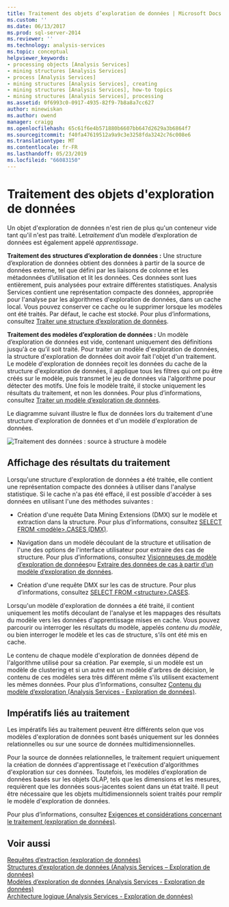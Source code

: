 ```yaml
---
title: Traitement des objets d’exploration de données | Microsoft Docs
ms.custom: ''
ms.date: 06/13/2017
ms.prod: sql-server-2014
ms.reviewer: ''
ms.technology: analysis-services
ms.topic: conceptual
helpviewer_keywords:
- processing objects [Analysis Services]
- mining structures [Analysis Services]
- process [Analysis Services]
- mining structures [Analysis Services], creating
- mining structures [Analysis Services], how-to topics
- mining structures [Analysis Services], processing
ms.assetid: 0f6993c0-0917-4935-82f9-7b8a8a7cc627
author: minewiskan
ms.author: owend
manager: craigg
ms.openlocfilehash: 65c61f6e4b571880b6607bb647d2629a3b6864f7
ms.sourcegitcommit: f40fa47619512a9a9c3e3258fda3242c76c008e6
ms.translationtype: MT
ms.contentlocale: fr-FR
ms.lasthandoff: 05/23/2019
ms.locfileid: "66083150"
---
```

# <a name="processing-data-mining-objects"></a>Traitement des objets d'exploration de données
  Un objet d'exploration de données n'est rien de plus qu'un conteneur vide tant qu'il n'est pas traité. Le*traitement* d’un modèle d’exploration de données est également appelé *apprentissage*.  
  
 **Traitement des structures d’exploration de données :** Une structure d’exploration de données obtient des données à partir de la source de données externe, tel que défini par les liaisons de colonne et les métadonnées d’utilisation et lit les données. Ces données sont lues entièrement, puis analysées pour extraire différentes statistiques. Analysis Services contient une représentation compacte des données, appropriée pour l'analyse par les algorithmes d'exploration de données, dans un cache local. Vous pouvez conserver ce cache ou le supprimer lorsque les modèles ont été traités. Par défaut, le cache est stocké. Pour plus d’informations, consultez [Traiter une structure d’exploration de données](process-a-mining-structure.md).  
  
 **Traitement des modèles d’exploration de données :** Un modèle d’exploration de données est vide, contenant uniquement des définitions jusqu'à ce qu’il soit traité. Pour traiter un modèle d'exploration de données, la structure d'exploration de données doit avoir fait l'objet d'un traitement. Le modèle d'exploration de données reçoit les données du cache de la structure d'exploration de données, il applique tous les filtres qui ont pu être créés sur le modèle, puis transmet le jeu de données via l'algorithme pour détecter des motifs. Une fois le modèle traité, il stocke uniquement les résultats du traitement, et non les données. Pour plus d’informations, consultez [Traiter un modèle d’exploration de données](process-a-mining-model.md).  
  
 Le diagramme suivant illustre le flux de données lors du traitement d'une structure d'exploration de données et d'un modèle d'exploration de données.  
  
 ![Traitement des données : source à structure à modèle](../media/dmcon-modelarch.gif "traitement des données : source à structure à modèle")  
  
## <a name="viewing-the-results-of-processing"></a>Affichage des résultats du traitement  
 Lorsqu'une structure d'exploration de données a été traitée, elle contient une représentation compacte des données à utiliser dans l'analyse statistique. Si le cache n'a pas été effacé, il est possible d'accéder à ses données en utilisant l'une des méthodes suivantes :  
  
-   Création d'une requête Data Mining Extensions (DMX) sur le modèle et extraction dans la structure. Pour plus d’informations, consultez [SELECT FROM &#60;modèle&#62;.CASES &#40;DMX&#41;](/sql/dmx/select-from-model-content-dmx).  
  
-   Navigation dans un modèle découlant de la structure et utilisation de l'une des options de l'interface utilisateur pour extraire des cas de structure. Pour plus d’informations, consultez [Visionneuses de modèle d’exploration de données](data-mining-model-viewers.md)ou [Extraire des données de cas à partir d’un modèle d’exploration de données](drill-through-to-case-data-from-a-mining-model.md).  
  
-   Création d'une requête DMX sur les cas de structure. Pour plus d’informations, consultez [SELECT FROM &#60;structure&#62;.CASES](/sql/dmx/select-from-structure-cases).  
  
 Lorsqu'un modèle d'exploration de données a été traité, il contient uniquement les motifs découlant de l'analyse et les mappages des résultats du modèle vers les données d'apprentissage mises en cache. Vous pouvez parcourir ou interroger les résultats du modèle, appelés *contenu du modèle*, ou bien interroger le modèle et les cas de structure, s’ils ont été mis en cache.  
  
 Le contenu de chaque modèle d'exploration de données dépend de l'algorithme utilisé pour sa création. Par exemple, si un modèle est un modèle de clustering et si un autre est un modèle d'arbres de décision, le contenu de ces modèles sera très différent même s'ils utilisent exactement les mêmes données. Pour plus d’informations, consultez [Contenu du modèle d’exploration &#40;Analysis Services - Exploration de données&#41;](mining-model-content-analysis-services-data-mining.md).  
  
## <a name="processing-requirements"></a>Impératifs liés au traitement  
 Les impératifs liés au traitement peuvent être différents selon que vos modèles d'exploration de données sont basés uniquement sur les données relationnelles ou sur une source de données multidimensionnelles.  
  
 Pour la source de données relationnelles, le traitement requiert uniquement la création de données d'apprentissage et l'exécution d'algorithmes d'exploration sur ces données. Toutefois, les modèles d'exploration de données basés sur les objets OLAP, tels que les dimensions et les mesures, requièrent que les données sous-jacentes soient dans un état traité. Il peut être nécessaire que les objets multidimensionnels soient traités pour remplir le modèle d'exploration de données.  
  
 Pour plus d’informations, consultez [Exigences et considérations concernant le traitement &#40;exploration de données&#41;](processing-requirements-and-considerations-data-mining.md).  
  
## <a name="see-also"></a>Voir aussi  
 [Requêtes d’extraction &#40;exploration de données&#41;](drillthrough-queries-data-mining.md)   
 [Structures d’exploration de données &#40;Analysis Services – Exploration de données&#41;](mining-structures-analysis-services-data-mining.md)   
 [Modèles d’exploration de données &#40;Analysis Services - Exploration de données&#41;](mining-models-analysis-services-data-mining.md)   
 [Architecture logique &#40;Analysis Services - Exploration de données&#41;](logical-architecture-analysis-services-data-mining.md)  
  
  
